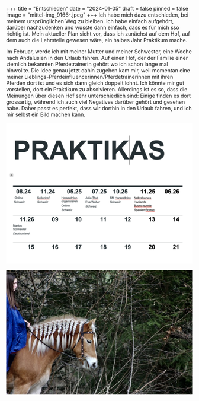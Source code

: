+++
title = "Entschieden"
date = "2024-01-05"
draft = false
pinned = false
image = "mittel-img_9166-.jpeg"
+++
Ich habe mich dazu entschieden, bei meinem ursprünglichen Weg zu bleiben. Ich habe einfach aufgehört, darüber nachzudenken und wusste dann einfach, dass es für mich sso richtig ist. Mein aktueller Plan sieht vor, dass ich zunächst auf dem Hof, auf dem auch die Lehrstelle gewesen wäre, ein halbes Jahr Praktikum mache. 

Im Februar, werde ich mit meiner Mutter und meiner Schwester, eine Woche nach Andalusien in den Urlaub fahren. Auf einen Hof, der der Familie einer ziemlich bekannten Pferdetrainerin gehört wo ich schon lange mal hinwollte. Die Idee genau jetzt dahin zugehen kam mir, weil momentan eine meiner Lieblings-Pferdeinfluencerinnen/Pferdetrainerinnen mit ihren Pferden dort ist und es sich dann gleich doppelt lohnt. Ich könnte mir gut vorstellen, dort ein Praktikum zu absolvieren. Allerdings ist es so, dass die Meinungen über diesen Hof sehr unterschiedlich sind: Einige finden es dort grossartig, während ich auch viel Negatives darüber gehört und gesehen habe. Daher passt es perfekt, dass wir dorthin in den Urlaub fahren, und ich mir selbst ein Bild machen kann.

![](bildschirmfoto-2024-01-05-um-09.47.29.png)

![](mittel-img_9166-.jpeg)
